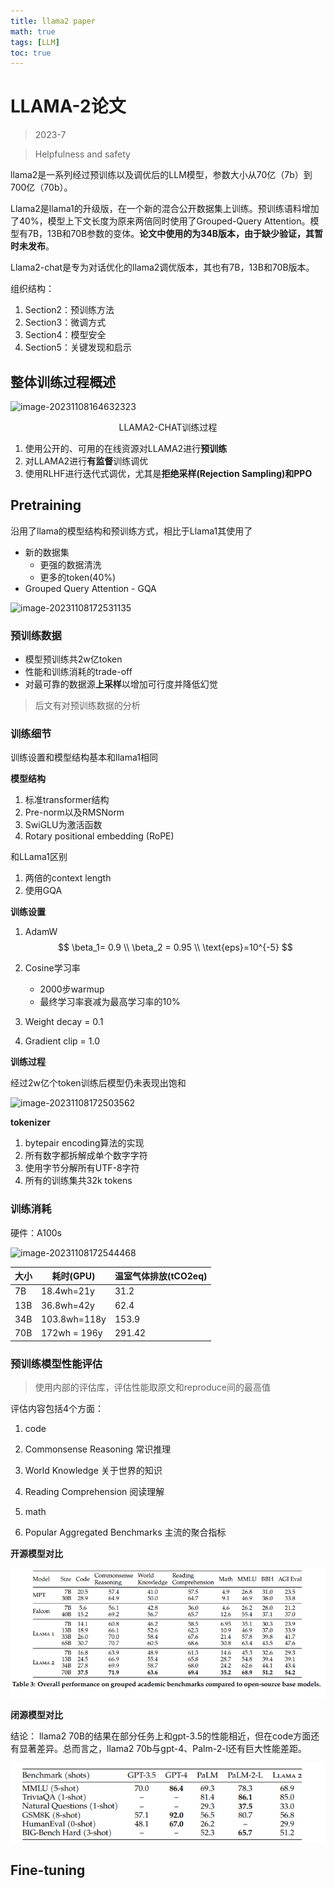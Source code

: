 ```yaml
---
title: llama2 paper
math: true
tags: [LLM]
toc: true
---
```




# LLAMA-2论文

> 2023-7

> Helpfulness and safety

llama2是一系列经过预训练以及调优后的LLM模型，参数大小从70亿（7b）到700亿（70b）。

Llama2是llama1的升级版，在一个新的混合公开数据集上训练。预训练语料增加了40%，模型上下文长度为原来两倍同时使用了Grouped-Query Attention。模型有7B，13B和70B参数的变体。**论文中使用的为34B版本，由于缺少验证，其暂时未发布**。

Llama2-chat是专为对话优化的llama2调优版本，其也有7B，13B和70B版本。

组织结构：

1. Section2：预训练方法
2. Section3：微调方式
3. Section4：模型安全
4. Section5：关键发现和启示

## 整体训练过程概述

![image-20231108164632323](https://cdn.jsdelivr.net/gh/Usigned/pic-typora@main/images/image-20231108164632323.png)

<center>LLAMA2-CHAT训练过程</center>

1. 使用公开的、可用的在线资源对LLAMA2进行**预训练**
2. 对LLAMA2进行**有监督**训练调优
3. 使用RLHF进行迭代式调优，尤其是**拒绝采样(Rejection Sampling)**和**PPO**

## Pretraining

沿用了llama的模型结构和预训练方式，相比于Llama1其使用了

- 新的数据集
  - 更强的数据清洗
  - 更多的token(40%)
- Grouped Query Attention - GQA

![image-20231108172531135](https://cdn.jsdelivr.net/gh/Usigned/pic-typora@main/images/image-20231108172531135.png)

### 预训练数据

- 模型预训练共2w亿token
- 性能和训练消耗的trade-off
- 对最可靠的数据源**上采样**以增加可行度并降低幻觉

> 后文有对预训练数据的分析

### 训练细节

训练设置和模型结构基本和llama1相同

**模型结构**

1. 标准transformer结构
2. Pre-norm以及RMSNorm
3. SwiGLU为激活函数
4. Rotary positional embedding (RoPE)

和LLama1区别

1. 两倍的context length
2. 使用GQA

**训练设置**

1. AdamW
   $$
   \beta_1= 0.9 \\
   \beta_2 = 0.95 \\ \text{eps}=10^{-5}
   $$

2. Cosine学习率
   - 2000步warmup
   - 最终学习率衰减为最高学习率的10%
3. Weight decay = 0.1
4. Gradient clip = 1.0

**训练过程**

经过2w亿个token训练后模型仍未表现出饱和

![image-20231108172503562](https://cdn.jsdelivr.net/gh/Usigned/pic-typora@main/images/image-20231108172503562.png)

**tokenizer**

1. bytepair encoding算法的实现
2. 所有数字都拆解成单个数字字符
3. 使用字节分解所有UTF-8字符
4. 所有的训练集共32k tokens

### 训练消耗

硬件：A100s

![image-20231108172544468](https://cdn.jsdelivr.net/gh/Usigned/pic-typora@main/images/image-20231108172544468.png)

| 大小 | 耗时(GPU)    | 温室气体排放(tCO2eq) |
| ---- | ------------ | -------------------- |
| 7B   | 18.4wh=21y   | 31.2                 |
| 13B  | 36.8wh=42y   | 62.4                 |
| 34B  | 103.8wh=118y | 153.9                |
| 70B  | 172wh = 196y | 291.42               |

### 预训练模型性能评估

> 使用内部的评估库，评估性能取原文和reproduce间的最高值

评估内容包括4个方面：

1. code
2. Commonsense Reasoning 常识推理
3.  World Knowledge 关于世界的知识

4. Reading Comprehension 阅读理解
5. math
6. Popular Aggregated Benchmarks 主流的聚合指标

**开源模型对比**

![image-20231120153750530](https://raw.githubusercontent.com/Usigned/pic-typora/main/imagesimage-20231120153750530.png)

**闭源模型对比**

结论： llama2 70B的结果在部分任务上和gpt-3.5的性能相近，但在code方面还有显著差异。总而言之，llama2 70b与gpt-4、Palm-2-l还有巨大性能差距。

![image-20231120153855096](https://raw.githubusercontent.com/Usigned/pic-typora/main/imagesimage-20231120153855096.png)

## Fine-tuning

